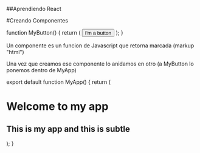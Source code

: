 ##Aprendiendo React

#Creando Componentes 

function MyButton() {
  return (
    <button>I'm a button</button>
  );
}

Un componente  es un funcion de Javascript que retorna marcada (markup "html")

Una vez que creamos ese componente lo anidamos en otro (a MyButton lo ponemos dentro de MyApp)

export default function MyApp() {
  return (
    <div>
      <h1>Welcome to my app</h1>
      <h2>This is my app and this is subtle</h2>
      <MyButton />
    </div>
  );
}